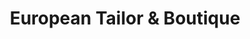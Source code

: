 ---
title: "European Tailor & Boutique"
url: /lynbrook/european-tailor-und-boutique/
shop: Schneiderei
---